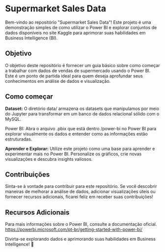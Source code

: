 # Supermarket Sales Data
Bem-vindo ao repositório "Supermarket Sales Data"! Este projeto é uma demonstração simples de como utilizar o Power BI e explorar conjuntos de dados disponíveis no site Kaggle para aprimorar suas habilidades em Business Intelligence (BI).

## Objetivo
O objetivo deste repositório é fornecer um guia básico sobre como começar a trabalhar com dados de vendas de supermercado usando o Power BI. Este é um ponto de partida ideal para quem deseja aprofundar seus conhecimentos em análise de dados e visualização.

## Como começar
<b>Dataset:</b> O diretório data/ armazena os datasets que manipulamos por meio do Jupyter para transformar em um banco de dados relacional sólido com o MySQL.

</b>Power BI:</b> Abra o arquivo .pbix que está dentro /power-bi no Power BI para explorar visualmente os dados e entender como as informações estão estruturadas.

<b>Aprender e Explorar:</b> Utilize este projeto como uma base para aprender e experimentar mais no Power BI. Personalize os gráficos, crie novas visualizações e descubra insights valiosos.

## Contribuições
Sinta-se à vontade para contribuir para este repositório. Se você descobrir maneiras de melhorar a análise de dados, adicionar visualizações úteis ou fornecer recursos adicionais, ficarei feliz em receber suas contribuições!

## Recursos Adicionais
Para mais informações sobre o Power BI, consulte a documentação oficial.<br>
https://powerbi.microsoft.com/pt-br/getting-started-with-power-bi/

Divirta-se explorando dados e aprimorando suas habilidades em Business Intelligence! 🚀
